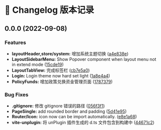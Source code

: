 # 📄 Changelog 版本记录
## 0.0.0 (2022-09-08)


### Features

* **layoutHeader,store/system:** 增加系统主题切换 ([a4e838e](https://github.com/xby020/vite-potato-admin/commit/a4e838e0ba851cb24a183e584ccb85cf591f4940))
* **LayoutSidebarMenu:** Show Popover component when layout menu not in extend mode ([15cde19](https://github.com/xby020/vite-potato-admin/commit/15cde193bd7476b990d41684e908dd42a457c3c4))
* **LayoutTabView:** 完成标签栏 ([cb7e5a0](https://github.com/xby020/vite-potato-admin/commit/cb7e5a0d001c69aa85d08dad0fe5a8c448be887f))
* **Login:** Login theme now hard set light ([1a8e4a4](https://github.com/xby020/vite-potato-admin/commit/1a8e4a45baabaaf467c2d781e8dc0ae27bad19d5))
* **PolicyFunds:** 增加政策兑换资金管理页面 ([1787379](https://github.com/xby020/vite-potato-admin/commit/1787379599c9c6bdb983b21cf7335d769d582fbd))


### Bug Fixes

* **.gitignore:** 修改 gitignore 错误的路径 ([056f3f1](https://github.com/xby020/vite-potato-admin/commit/056f3f10ae338c888d282be08ea3e7f0cc4d0eea))
* **PageSingle:** add rounded border and padding ([5d41e95](https://github.com/xby020/vite-potato-admin/commit/5d41e957fbc9a88ebfe25ebd745e15a7734aa77f))
* **Router/Icon:** icon now can be import automatically. ([e8e1a68](https://github.com/xby020/vite-potato-admin/commit/e8e1a68b7957a84e7855567575b835f3c9e6a1a8))
* **vite-unplugin:** 将 unPlugin 插件生成的 d.ts 文件包含到构建中 ([44671c2](https://github.com/xby020/vite-potato-admin/commit/44671c279ad8074c1595edceec46af008651d280))
